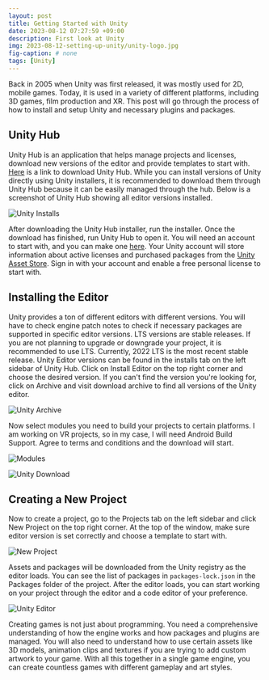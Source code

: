 ```yaml
---
layout: post
title: Getting Started with Unity
date: 2023-08-12 07:27:59 +09:00
description: First look at Unity
img: 2023-08-12-setting-up-unity/unity-logo.jpg
fig-caption: # none
tags: [Unity]
---
```

  
Back in 2005 when Unity was first released, it was mostly used for 2D, mobile games. Today, it is used in a variety of different platforms, including 3D games, film production and XR. This post will go through the process of 
how to install and setup Unity and necessary plugins and packages.

## Unity Hub
Unity Hub is an application that helps manage projects and licenses, download new versions of the editor and provide templates to start with. [Here](https://unity.com/download) is a link to download Unity Hub. While you can install versions 
of Unity directly using Unity installers, it is recommended to download them through Unity Hub because it can be easily managed through the hub. Below is a screenshot of Unity Hub showing all editor versions installed.

![Unity Installs]({{site.baseurl}}/assets/img/2023-08-12-setting-up-unity/hub-installs.png)

After downloading the Unity Hub installer, run the installer. Once the download has finished, run Unity Hub to open it. You will need an account to start with, and you can make one [here](https://id.unity.com/). Your Unity account will store 
information about active licenses and purchased packages from the [Unity Asset Store](https://assetstore.unity.com/). Sign in with your account and enable a free personal license to start with.

## Installing the Editor
Unity provides a ton of different editors with different versions. You will have to check engine patch notes to check if necessary packages are supported in specific editor versions. LTS versions are stable releases. If you are not planning to upgrade or downgrade your project, it is recommended to use LTS. Currently, 2022 LTS is the most recent stable release. Unity Editor versions can be found in the installs tab on the left sidebar of Unity Hub. Click on Install Editor on the top right 
corner and choose the desired version. If you can't find the version you're looking for, click on Archive and visit download archive to find all versions of the Unity editor.

![Unity Archive]({{site.baseurl}}/assets/img/2023-08-12-setting-up-unity/hub-archive.png)

Now select modules you need to build your projects to certain platforms. I am working on VR projects, so in my case, I will need Android Build Support. Agree to terms and conditions and the download will start.

![Modules]({{site.baseurl}}/assets/img/2023-08-12-setting-up-unity/hub-modules.png)

![Unity Download]({{site.baseurl}}/assets/img/2023-08-12-setting-up-unity/hub-download.png)

## Creating a New Project
Now to create a project, go to the Projects tab on the left sidebar and click New Project on the top right corner. At the top of the window, make sure editor version is set correctly and choose a template to start with.

![New Project]({{site.baseurl}}/assets/img/2023-08-12-setting-up-unity/hub-newproj.png)

Assets and packages will be downloaded from the Unity registry as the editor loads. You can see the list of packages in `packages-lock.json` in the Packages folder of the project. After the editor loads, you can start working on your project 
through the editor and a code editor of your preference.

![Unity Editor]({{site.baseurl}}/assets/img/2023-08-12-setting-up-unity/unity-main.png)

Creating games is not just about programming. You need a comprehensive understanding of how the engine works and how packages and plugins are managed. You will also need to understand how to use certain assets like 3D models, animation clips and textures 
if you are trying to add custom artwork to your game. With all this together in a single game engine, you can create countless games with different gameplay and art styles.